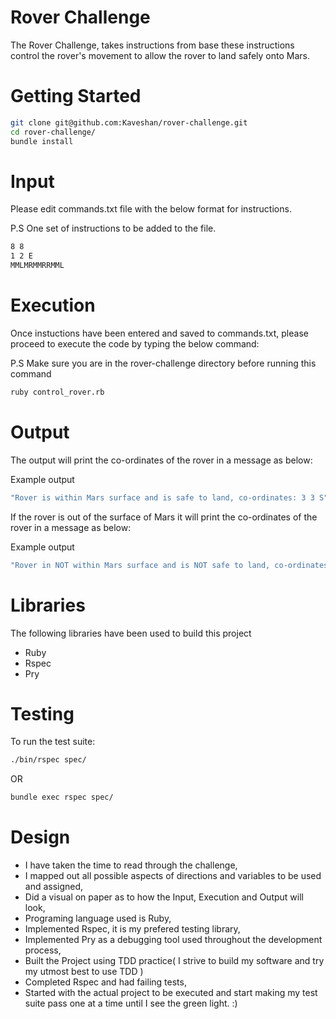 Rover Challenge
==========

The Rover Challenge, takes instructions from base these instructions control the rover's movement to allow the rover to land safely onto Mars.

Getting Started
==========

```sh
git clone git@github.com:Kaveshan/rover-challenge.git
cd rover-challenge/
bundle install
```

Input
=====

Please edit commands.txt file with the below format for instructions.

P.S One set of instructions to be added to the file.

```sh
8 8
1 2 E
MMLMRMMRRMML
```

Execution
========

Once instuctions have been entered and saved to commands.txt, please proceed to execute the code by typing the below command:

P.S Make sure you are in the rover-challenge directory before running this command

```sh
ruby control_rover.rb
```

Output
=====

The output will print the co-ordinates of the rover in a message as below:

Example output

```sh
"Rover is within Mars surface and is safe to land, co-ordinates: 3 3 S"
```

If the rover is out of the surface of Mars it will print the co-ordinates of the rover in a message as below:

Example output

```sh
"Rover in NOT within Mars surface and is NOT safe to land, co-ordinates 11 10 S"
```

Libraries
=======

The following libraries have been used to build this project

- Ruby
- Rspec
- Pry

Testing
======

To run the test suite:

```sh
./bin/rspec spec/
```

OR

```sh
bundle exec rspec spec/
```

Design
======

- I have taken the time to read through the challenge,
- I mapped out all possible aspects of directions and variables to be used and assigned,
- Did a visual on paper as to how the Input, Execution and Output will look,
- Programing language used is Ruby,
- Implemented Rspec, it is my prefered testing library,
- Implemented Pry as a debugging tool used throughout the development process,
- Built the Project using TDD practice( I strive to build my software and try my utmost best to use TDD )
- Completed Rspec and had failing tests,
- Started with the actual project to be executed and start making my test suite pass one at a time until I see the green light. :)